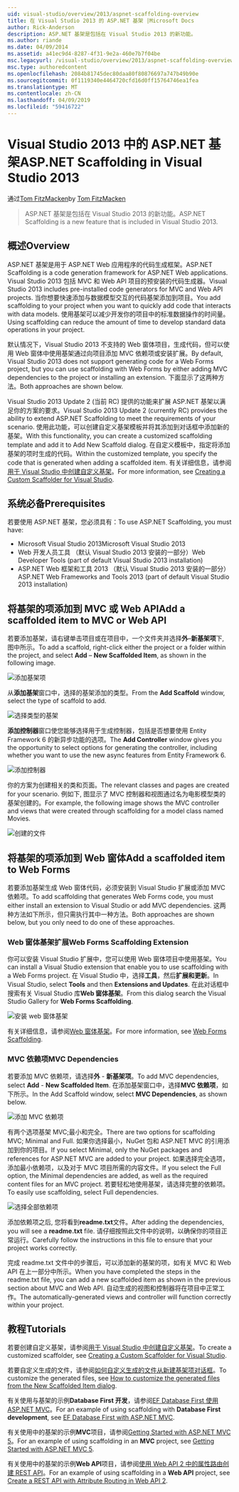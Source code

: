```yaml
---
uid: visual-studio/overview/2013/aspnet-scaffolding-overview
title: 在 Visual Studio 2013 的 ASP.NET 基架 |Microsoft Docs
author: Rick-Anderson
description: ASP.NET 基架是包括在 Visual Studio 2013 的新功能。
ms.author: riande
ms.date: 04/09/2014
ms.assetid: a41ec9d4-8287-4f31-9e2a-460e7b7f04be
msc.legacyurl: /visual-studio/overview/2013/aspnet-scaffolding-overview
msc.type: authoredcontent
ms.openlocfilehash: 2084b81745dec80daa80f80876697a747b49b90e
ms.sourcegitcommit: 0f1119340e4464720cfd16d0ff15764746ea1fea
ms.translationtype: MT
ms.contentlocale: zh-CN
ms.lasthandoff: 04/09/2019
ms.locfileid: "59416722"
---
```

# <a name="aspnet-scaffolding-in-visual-studio-2013"></a><span data-ttu-id="63245-103">Visual Studio 2013 中的 ASP.NET 基架</span><span class="sxs-lookup"><span data-stu-id="63245-103">ASP.NET Scaffolding in Visual Studio 2013</span></span>

<span data-ttu-id="63245-104">通过[Tom FitzMacken](https://github.com/tfitzmac)</span><span class="sxs-lookup"><span data-stu-id="63245-104">by [Tom FitzMacken](https://github.com/tfitzmac)</span></span>

> <span data-ttu-id="63245-105">ASP.NET 基架是包括在 Visual Studio 2013 的新功能。</span><span class="sxs-lookup"><span data-stu-id="63245-105">ASP.NET Scaffolding is a new feature that is included in Visual Studio 2013.</span></span>


## <a name="overview"></a><span data-ttu-id="63245-106">概述</span><span class="sxs-lookup"><span data-stu-id="63245-106">Overview</span></span>

<span data-ttu-id="63245-107">ASP.NET 基架是用于 ASP.NET Web 应用程序的代码生成框架。</span><span class="sxs-lookup"><span data-stu-id="63245-107">ASP.NET Scaffolding is a code generation framework for ASP.NET Web applications.</span></span> <span data-ttu-id="63245-108">Visual Studio 2013 包括 MVC 和 Web API 项目的预安装的代码生成器。</span><span class="sxs-lookup"><span data-stu-id="63245-108">Visual Studio 2013 includes pre-installed code generators for MVC and Web API projects.</span></span> <span data-ttu-id="63245-109">当你想要快速添加与数据模型交互的代码基架添加到项目。</span><span class="sxs-lookup"><span data-stu-id="63245-109">You add scaffolding to your project when you want to quickly add code that interacts with data models.</span></span> <span data-ttu-id="63245-110">使用基架可以减少开发你的项目中的标准数据操作的时间量。</span><span class="sxs-lookup"><span data-stu-id="63245-110">Using scaffolding can reduce the amount of time to develop standard data operations in your project.</span></span>

<span data-ttu-id="63245-111">默认情况下，Visual Studio 2013 不支持的 Web 窗体项目，生成代码，但可以使用 Web 窗体中使用基架通过向项目添加 MVC 依赖项或安装扩展。</span><span class="sxs-lookup"><span data-stu-id="63245-111">By default, Visual Studio 2013 does not support generating code for a Web Forms project, but you can use scaffolding with Web Forms by either adding MVC dependencies to the project or installing an extension.</span></span> <span data-ttu-id="63245-112">下面显示了这两种方法。</span><span class="sxs-lookup"><span data-stu-id="63245-112">Both approaches are shown below.</span></span>

<span data-ttu-id="63245-113">Visual Studio 2013 Update 2 (当前 RC) 提供的功能来扩展 ASP.NET 基架以满足你的方案的要求。</span><span class="sxs-lookup"><span data-stu-id="63245-113">Visual Studio 2013 Update 2 (currently RC) provides the ability to extend ASP.NET Scaffolding to meet the requirements of your scenario.</span></span> <span data-ttu-id="63245-114">使用此功能，可以创建自定义基架模板并将其添加到对话框中添加新的基架。</span><span class="sxs-lookup"><span data-stu-id="63245-114">With this functionality, you can create a customized scaffolding template and add it to Add New Scaffold dialog.</span></span> <span data-ttu-id="63245-115">在自定义模板中，指定将添加基架的项时生成的代码。</span><span class="sxs-lookup"><span data-stu-id="63245-115">Within the customized template, you specify the code that is generated when adding a scaffolded item.</span></span> <span data-ttu-id="63245-116">有关详细信息，请参阅[用于 Visual Studio 中创建自定义基架](https://go.microsoft.com/fwlink/p/?LinkId=395029)。</span><span class="sxs-lookup"><span data-stu-id="63245-116">For more information, see [Creating a Custom Scaffolder for Visual Studio](https://go.microsoft.com/fwlink/p/?LinkId=395029).</span></span>

## <a name="prerequisites"></a><span data-ttu-id="63245-117">系统必备</span><span class="sxs-lookup"><span data-stu-id="63245-117">Prerequisites</span></span>

<span data-ttu-id="63245-118">若要使用 ASP.NET 基架，您必须具有：</span><span class="sxs-lookup"><span data-stu-id="63245-118">To use ASP.NET Scaffolding, you must have:</span></span>

- <span data-ttu-id="63245-119">Microsoft Visual Studio 2013</span><span class="sxs-lookup"><span data-stu-id="63245-119">Microsoft Visual Studio 2013</span></span>
- <span data-ttu-id="63245-120">Web 开发人员工具 （默认 Visual Studio 2013 安装的一部分）</span><span class="sxs-lookup"><span data-stu-id="63245-120">Web Developer Tools (part of default Visual Studio 2013 installation)</span></span>
- <span data-ttu-id="63245-121">ASP.NET Web 框架和工具 2013 （默认 Visual Studio 2013 安装的一部分）</span><span class="sxs-lookup"><span data-stu-id="63245-121">ASP.NET Web Frameworks and Tools 2013 (part of default Visual Studio 2013 installation)</span></span>

## <a name="add-a-scaffolded-item-to-mvc-or-web-api"></a><span data-ttu-id="63245-122">将基架的项添加到 MVC 或 Web API</span><span class="sxs-lookup"><span data-stu-id="63245-122">Add a scaffolded item to MVC or Web API</span></span>

<span data-ttu-id="63245-123">若要添加基架，请右键单击项目或在项目中，一个文件夹并选择**外**–**新基架项**下, 图中所示。</span><span class="sxs-lookup"><span data-stu-id="63245-123">To add a scaffold, right-click either the project or a folder within the project, and select **Add** – **New Scaffolded Item**, as shown in the following image.</span></span>

![添加基架项](aspnet-scaffolding-overview/_static/image1.png)

<span data-ttu-id="63245-125">从**添加基架**窗口中，选择的基架添加的类型。</span><span class="sxs-lookup"><span data-stu-id="63245-125">From the **Add Scaffold** window, select the type of scaffold to add.</span></span>

![选择类型的基架](aspnet-scaffolding-overview/_static/image2.png)

<span data-ttu-id="63245-127">**添加控制器**窗口使您能够选择用于生成控制器，包括是否想要使用 Entity Framework 6 的新异步功能的选项。</span><span class="sxs-lookup"><span data-stu-id="63245-127">The **Add Controller** window gives you the opportunity to select options for generating the controller, including whether you want to use the new async features from Entity Framework 6.</span></span>

![添加控制器](aspnet-scaffolding-overview/_static/image3.png)

<span data-ttu-id="63245-129">你的方案为创建相关的类和页面。</span><span class="sxs-lookup"><span data-stu-id="63245-129">The relevant classes and pages are created for your scenario.</span></span> <span data-ttu-id="63245-130">例如下, 图显示了 MVC 控制器和视图通过名为电影模型类的基架创建的。</span><span class="sxs-lookup"><span data-stu-id="63245-130">For example, the following image shows the MVC controller and views that were created through scaffolding for a model class named Movies.</span></span>

![创建的文件](aspnet-scaffolding-overview/_static/image4.png)

## <a name="add-a-scaffolded-item-to-web-forms"></a><span data-ttu-id="63245-132">将基架的项添加到 Web 窗体</span><span class="sxs-lookup"><span data-stu-id="63245-132">Add a scaffolded item to Web Forms</span></span>

<span data-ttu-id="63245-133">若要添加基架生成 Web 窗体代码，必须安装到 Visual Studio 扩展或添加 MVC 依赖项。</span><span class="sxs-lookup"><span data-stu-id="63245-133">To add scaffolding that generates Web Forms code, you must either install an extension to Visual Studio or add MVC dependencies.</span></span> <span data-ttu-id="63245-134">这两种方法如下所示，但只需执行其中一种方法。</span><span class="sxs-lookup"><span data-stu-id="63245-134">Both approaches are shown below, but you only need to do one of these approaches.</span></span>

### <a name="web-forms-scaffolding-extension"></a><span data-ttu-id="63245-135">Web 窗体基架扩展</span><span class="sxs-lookup"><span data-stu-id="63245-135">Web Forms Scaffolding Extension</span></span>

<span data-ttu-id="63245-136">你可以安装 Visual Studio 扩展中，您可以使用 Web 窗体项目中使用基架。</span><span class="sxs-lookup"><span data-stu-id="63245-136">You can install a Visual Studio extension that enable you to use scaffolding with a Web Forms project.</span></span> <span data-ttu-id="63245-137">在 Visual Studio 中，选择**工具**，然后**扩展和更新**。</span><span class="sxs-lookup"><span data-stu-id="63245-137">In Visual Studio, select **Tools** and then **Extensions and Updates**.</span></span> <span data-ttu-id="63245-138">在此对话框中搜索有关 Visual Studio 库**Web 窗体基架**。</span><span class="sxs-lookup"><span data-stu-id="63245-138">From this dialog search the Visual Studio Gallery for **Web Forms Scaffolding**.</span></span>

![安装 web 窗体基架](aspnet-scaffolding-overview/_static/image5.png)

<span data-ttu-id="63245-140">有关详细信息，请参阅[Web 窗体基架](https://go.microsoft.com/fwlink/p/?LinkId=396478)。</span><span class="sxs-lookup"><span data-stu-id="63245-140">For more information, see [Web Forms Scaffolding](https://go.microsoft.com/fwlink/p/?LinkId=396478).</span></span>

### <a name="mvc-dependencies"></a><span data-ttu-id="63245-141">MVC 依赖项</span><span class="sxs-lookup"><span data-stu-id="63245-141">MVC Dependencies</span></span>

<span data-ttu-id="63245-142">若要添加 MVC 依赖项，请选择**外** - **新基架项**。</span><span class="sxs-lookup"><span data-stu-id="63245-142">To add MVC dependencies, select **Add** - **New Scaffolded Item**.</span></span> <span data-ttu-id="63245-143">在添加基架窗口中，选择**MVC 依赖项**，如下所示。</span><span class="sxs-lookup"><span data-stu-id="63245-143">In the Add Scaffold window, select **MVC Dependencies**, as shown below.</span></span>

![添加 MVC 依赖项](aspnet-scaffolding-overview/_static/image6.png)

<span data-ttu-id="63245-145">有两个选项基架 MVC;最小和完全。</span><span class="sxs-lookup"><span data-stu-id="63245-145">There are two options for scaffolding MVC; Minimal and Full.</span></span> <span data-ttu-id="63245-146">如果你选择最小，NuGet 包和 ASP.NET MVC 的引用添加到你的项目。</span><span class="sxs-lookup"><span data-stu-id="63245-146">If you select Minimal, only the NuGet packages and references for ASP.NET MVC are added to your project.</span></span> <span data-ttu-id="63245-147">如果选择完全选项，添加最小依赖项，以及对于 MVC 项目所需的内容文件。</span><span class="sxs-lookup"><span data-stu-id="63245-147">If you select the Full option, the Minimal dependencies are added, as well as the required content files for an MVC project.</span></span> <span data-ttu-id="63245-148">若要轻松地使用基架，请选择完整的依赖项。</span><span class="sxs-lookup"><span data-stu-id="63245-148">To easily use scaffolding, select Full dependencies.</span></span>

![选择全部依赖项](aspnet-scaffolding-overview/_static/image7.png)

<span data-ttu-id="63245-150">添加依赖项之后, 您将看到**readme.txt**文件。</span><span class="sxs-lookup"><span data-stu-id="63245-150">After adding the dependencies, you will see a **readme.txt** file.</span></span> <span data-ttu-id="63245-151">请仔细按照此文件中的说明，以确保你的项目正常运行。</span><span class="sxs-lookup"><span data-stu-id="63245-151">Carefully follow the instructions in this file to ensure that your project works correctly.</span></span>

<span data-ttu-id="63245-152">完成 readme.txt 文件中的步骤后，可以添加新的基架的项，如有关 MVC 和 Web API 在上一部分中所示。</span><span class="sxs-lookup"><span data-stu-id="63245-152">When you have completed the steps in the readme.txt file, you can add a new scaffolded item as shown in the previous section about MVC and Web API.</span></span> <span data-ttu-id="63245-153">自动生成的视图和控制器将在项目中正常工作。</span><span class="sxs-lookup"><span data-stu-id="63245-153">The automatically-generated views and controller will function correctly within your project.</span></span>

## <a name="tutorials"></a><span data-ttu-id="63245-154">教程</span><span class="sxs-lookup"><span data-stu-id="63245-154">Tutorials</span></span>

<span data-ttu-id="63245-155">若要创建自定义基架，请参阅[用于 Visual Studio 中创建自定义基架](https://go.microsoft.com/fwlink/p/?LinkId=395029)。</span><span class="sxs-lookup"><span data-stu-id="63245-155">To create a customized scaffolder, see [Creating a Custom Scaffolder for Visual Studio](https://go.microsoft.com/fwlink/p/?LinkId=395029).</span></span>

<span data-ttu-id="63245-156">若要自定义生成的文件，请参阅[如何自定义生成的文件从新建基架项对话框](https://blogs.msdn.com/b/webdev/archive/2013/12/26/how-to-customize-the-generated-files-from-the-new-scaffolded-item-dialog.aspx)。</span><span class="sxs-lookup"><span data-stu-id="63245-156">To customize the generated files, see [How to customize the generated files from the New Scaffolded Item dialog](https://blogs.msdn.com/b/webdev/archive/2013/12/26/how-to-customize-the-generated-files-from-the-new-scaffolded-item-dialog.aspx).</span></span>

<span data-ttu-id="63245-157">有关使用与基架的示例**Database First 开发**，请参阅[EF Database First 使用 ASP.NET MVC](../../../mvc/overview/getting-started/database-first-development/setting-up-database.md)。</span><span class="sxs-lookup"><span data-stu-id="63245-157">For an example of using scaffolding with **Database First development**, see [EF Database First with ASP.NET MVC](../../../mvc/overview/getting-started/database-first-development/setting-up-database.md).</span></span>

<span data-ttu-id="63245-158">有关使用中的基架的示例**MVC**项目，请参阅[Getting Started with ASP.NET MVC 5](../../../mvc/overview/getting-started/introduction/getting-started.md)。</span><span class="sxs-lookup"><span data-stu-id="63245-158">For an example of using scaffolding in an **MVC** project, see [Getting Started with ASP.NET MVC 5](../../../mvc/overview/getting-started/introduction/getting-started.md).</span></span>

<span data-ttu-id="63245-159">有关使用中的基架的示例**Web API**项目，请参阅[使用 Web API 2 中的属性路由创建 REST API](../../../web-api/overview/web-api-routing-and-actions/create-a-rest-api-with-attribute-routing.md)。</span><span class="sxs-lookup"><span data-stu-id="63245-159">For an example of using scaffolding in a **Web API** project, see [Create a REST API with Attribute Routing in Web API 2](../../../web-api/overview/web-api-routing-and-actions/create-a-rest-api-with-attribute-routing.md).</span></span>
